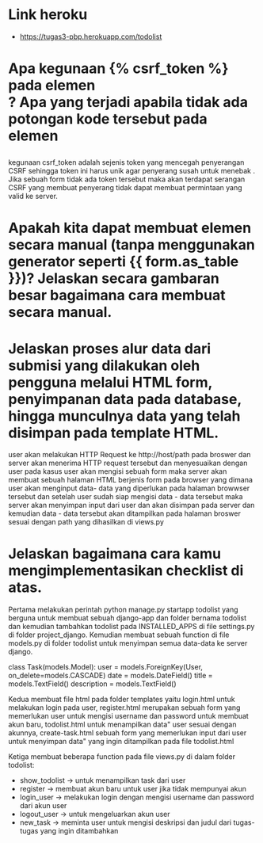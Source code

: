 # Link heroku
- https://tugas3-pbp.herokuapp.com/todolist

# Apa kegunaan {% csrf_token %} pada elemen <form>? Apa yang terjadi apabila tidak ada potongan kode tersebut pada elemen <form>

kegunaan csrf_token adalah sejenis token yang mencegah penyerangan CSRF sehingga token ini harus unik agar penyerang susah untuk menebak . Jika sebuah form tidak ada token tersebut maka akan terdapat serangan CSRF yang membuat penyerang tidak dapat membuat permintaan yang valid ke server.


# Apakah kita dapat membuat elemen <form> secara manual (tanpa menggunakan generator seperti {{ form.as_table }})? Jelaskan secara gambaran besar bagaimana cara membuat <form> secara manual.


# Jelaskan proses alur data dari submisi yang dilakukan oleh pengguna melalui HTML form, penyimpanan data pada database, hingga munculnya data yang telah disimpan pada template HTML.

user akan melakukan HTTP Request ke http://host/path pada broswer dan server akan menerima HTTP request tersebut dan menyesuaikan dengan user pada kasus user akan mengisi sebuah form  maka server akan membuat sebuah halaman HTML berjenis form pada browser yang dimana user akan menginput data- data yang diperlukan pada halaman browwser tersebut dan setelah user sudah siap mengisi data - data tersebut maka server akan menyimpan input dari user dan akan disimpan pada server dan kemudian data - data tersebut akan ditampilkan pada halaman broswer sesuai dengan path yang dihasilkan di views.py

# Jelaskan bagaimana cara kamu mengimplementasikan checklist di atas.

Pertama melakukan perintah python manage.py startapp todolist yang berguna untuk membuat sebuah django-app dan folder bernama todolist dan kemudian tambahkan todolist pada INSTALLED_APPS di file settings.py di folder project_django. Kemudian membuat sebuah function di file models.py di folder todolist untuk menyimpan semua data-data ke server django.

class Task(models.Model):
    user = models.ForeignKey(User, on_delete=models.CASCADE)
    date = models.DateField()
    title = models.TextField()
    description =  models.TextField()

Kedua membuat file html pada folder templates yaitu login.html untuk melakukan login pada user, register.html merupakan sebuah form yang memerlukan user untuk mengisi username dan password untuk membuat akun baru, todolist.html untuk menampilkan data" user sesuai dengan akunnya, create-task.html sebuah form yang memerlukan input dari user untuk menyimpan data" yang ingin ditampilkan pada file todolist.html

Ketiga membuat beberapa function pada file views.py di dalam folder todolist: 

- show_todolist -> untuk menampilkan task dari user 
- register -> membuat akun baru untuk user jika tidak mempunyai akun
- login_user ->  melakukan login dengan mengisi username dan password dari akun user
- logout_user -> untuk mengeluarkan akun user 
- new_task -> meminta user untuk mengisi deskripsi dan judul dari tugas-tugas yang ingin ditambahkan 

